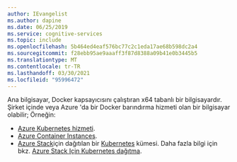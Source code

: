 ```yaml
---
author: IEvangelist
ms.author: dapine
ms.date: 06/25/2019
ms.service: cognitive-services
ms.topic: include
ms.openlocfilehash: 5b464ed4eaf576bc77c2c1eda17ae68b598dc2a4
ms.sourcegitcommit: f28ebb95ae9aaaff3f87d8388a09b41e0b3445b5
ms.translationtype: MT
ms.contentlocale: tr-TR
ms.lasthandoff: 03/30/2021
ms.locfileid: "95996472"
---
```

Ana bilgisayar, Docker kapsayıcısını çalıştıran x64 tabanlı bir bilgisayardır. Şirket içinde veya Azure 'da bir Docker barındırma hizmeti olan bir bilgisayar olabilir; Örneğin:

* [Azure Kubernetes hizmeti](../articles/aks/index.yml).
* [Azure Container Instances](../articles/container-instances/index.yml).
* [Azure Stack](/azure-stack/operator)için dağıtılan bir [Kubernetes](https://kubernetes.io/) kümesi. Daha fazla bilgi için bkz. [Azure Stack Için Kubernetes dağıtma](/azure-stack/user/azure-stack-solution-template-kubernetes-deploy).

